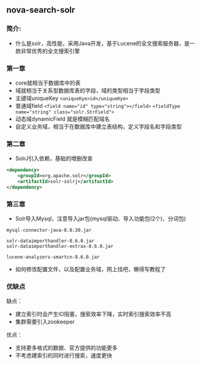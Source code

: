 ## nova-search-solr

### 简介:
* 什么是solr，高性能，采用Java开发，基于Lucene的全文搜索服务器，是一款非常优秀的全文搜索引擎

### 第一章
* core就相当于数据库中的表
* 域就相当于关系型数据库表的字段，域的类型相当于字段类型
* 主键域uniqueKey `<uniqueKye>id</uniqueKye>`
* 普通域field `<field name="id" type="string"></field>`  `<fieldType name="string" class="solr.StrField">`
* 动态域dynamicField 就是模糊匹配域名
* 自定义业务域，相当于在数据库中建立表结构，定义字段名和字段类型

### 第二章
* SolrJ引入依赖，基础的增删改查
~~~xml
<dependency>
    <groupId>org.apache.solr</groupId>
    <artifactId>solr-solrj</artifactId>
</dependency>
~~~

### 第三章
* Solr导入Mysql，注意导入jar包(mysql驱动、导入功能包(2个)、分词包)
~~~
mysql-connector-java-8.0.30.jar

solr-dataimporthandler-8.6.0.jar
solr-dataimporthandler-extras-8.6.0.jar

lucene-analyzers-smartcn-8.6.0.jar
~~~

* 如何修改配置文件，以及配置业务域，网上找吧，懒得写教程了

### 优缺点
缺点：
* 建立索引时会产生IO阻塞，搜索效率下降，实时索引搜索效率不高
* 集群需要引入zookeeper

优点：
* 支持更多格式的数据、官方提供的功能更多
* 不考虑建索引的同时进行搜索，速度更快